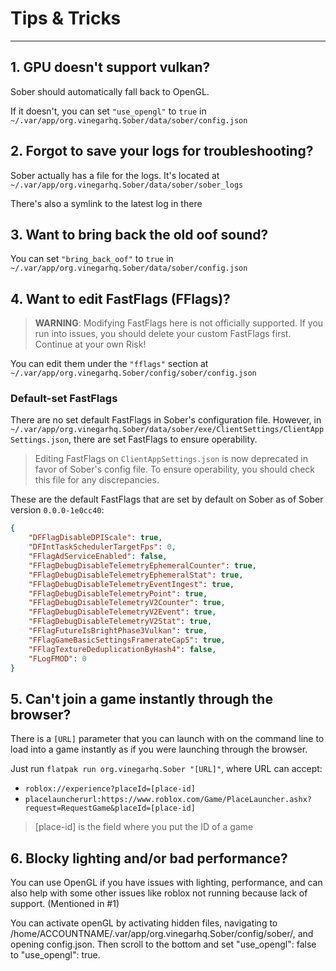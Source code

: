 # Tips & Tricks
---

## 1. GPU doesn't support vulkan?
Sober should automatically fall back to OpenGL.

If it doesn't, you can set `"use_opengl"` to `true` in `~/.var/app/org.vinegarhq.Sober/data/sober/config.json`

## 2. Forgot to save your logs for troubleshooting?
Sober actually has a file for the logs. It's located at  `~/.var/app/org.vinegarhq.Sober/data/sober/sober_logs`

There's also a symlink to the latest log in there

## 3. Want to bring back the old oof sound? 
You can set `"bring_back_oof"` to `true` in `~/.var/app/org.vinegarhq.Sober/data/sober/config.json`

## 4. Want to edit FastFlags (FFlags)?

> **WARNING**: Modifying FastFlags here is not officially supported. If you run into issues, you should delete your custom FastFlags first. Continue at your own Risk!

You can edit them under the `"fflags"` section at `~/.var/app/org.vinegarhq.Sober/config/sober/config.json`

### Default-set FastFlags
There are no set default FastFlags in Sober's configuration file. However, in `~/.var/app/org.vinegarhq.Sober/data/sober/exe/ClientSettings/ClientAppSettings.json`, there are set FastFlags to ensure operability.

> Editing FastFlags on `ClientAppSettings.json` is now deprecated in favor of Sober's config file. To ensure operability, you should check this file for any discrepancies.

These are the default FastFlags that are set by default on Sober as of Sober version `0.0.0-1e0cc40`:

``` json
{
    "DFFlagDisableDPIScale": true,
    "DFIntTaskSchedulerTargetFps": 0,
    "FFlagAdServiceEnabled": false,
    "FFlagDebugDisableTelemetryEphemeralCounter": true,
    "FFlagDebugDisableTelemetryEphemeralStat": true,
    "FFlagDebugDisableTelemetryEventIngest": true,
    "FFlagDebugDisableTelemetryPoint": true,
    "FFlagDebugDisableTelemetryV2Counter": true,
    "FFlagDebugDisableTelemetryV2Event": true,
    "FFlagDebugDisableTelemetryV2Stat": true,
    "FFlagFutureIsBrightPhase3Vulkan": true,
    "FFlagGameBasicSettingsFramerateCap5": true,
    "FFlagTextureDeduplicationByHash4": false,
    "FLogFMOD": 0
}
```

## 5. Can't join a game instantly through the browser?
There is a `[URL]` parameter that you can launch with on the command line to load into a game instantly as if you were launching through the browser.

Just run `flatpak run org.vinegarhq.Sober "[URL]"`, where URL can accept:
- `roblox://experience?placeId=[place-id]`
- `placelauncherurl:https://www.roblox.com/Game/PlaceLauncher.ashx?request=RequestGame&placeId=[place-id]`

> [place-id] is the field where you put the ID of a game

## 6. Blocky lighting and/or bad performance?

You can use OpenGL if you have issues with lighting, performance, and can also help with some other issues like roblox not running because lack of support. (Mentioned in #1)

You can activate openGL by activating hidden files, navigating to /home/ACCOUNTNAME/.var/app/org.vinegarhq.Sober/config/sober/, and opening config.json.
Then scroll to the bottom and set "use_opengl": false to "use_opengl": true.
